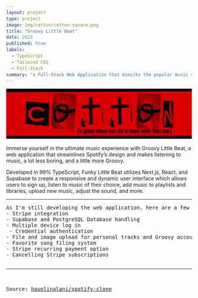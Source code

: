 ```yaml
---
layout: project
type: project
image: img/cotton/cotton-square.png
title: "Groovy Little Beat"
date: 2023
published: true
labels:
  - TypeScript
  - Tailwind CSS
  - Full-Stack
summary: "a Full-Stack Web Application that mimicks the popular music streaming site, 'Spotify'"
---
```


<img class="img-fluid" src="../img/cotton/cotton-header.png">

Immerse yourself in the ultimate music experience with Groovy Little Beat, a web application that streamlines Spotify’s design and makes listening to music, a lot less boring, and a little more Groovy.

Developed in 99% TypeScript, Funky Little Beat utilizes
Next.js, React, and Supabase to create a responsive and dynamic user interface which
allows users to sign up, listen to music of their choice, add music to playlists and libraries,
upload new music, adjust the sound, and more. 

<hr>

<pre>
As I'm still developing the web application, here are a few Groovy additions you can expect to be implemented soon:
- Stripe integration
- Supabase and PostgreSQL Database handling
- Multiple device log in
 - Credential authentication
- File and image upload for personal tracks and Groovy account using Supabase 
- Favorite song filing system
- Stripe recurring payment option
- Cancelling Stripe subscriptions

<hr>

Source: <a href="https://github.com/hauolinalani/spotify-clone.git"><i class="large github icon "></i>hauolinalani/spotify-clone</a>

